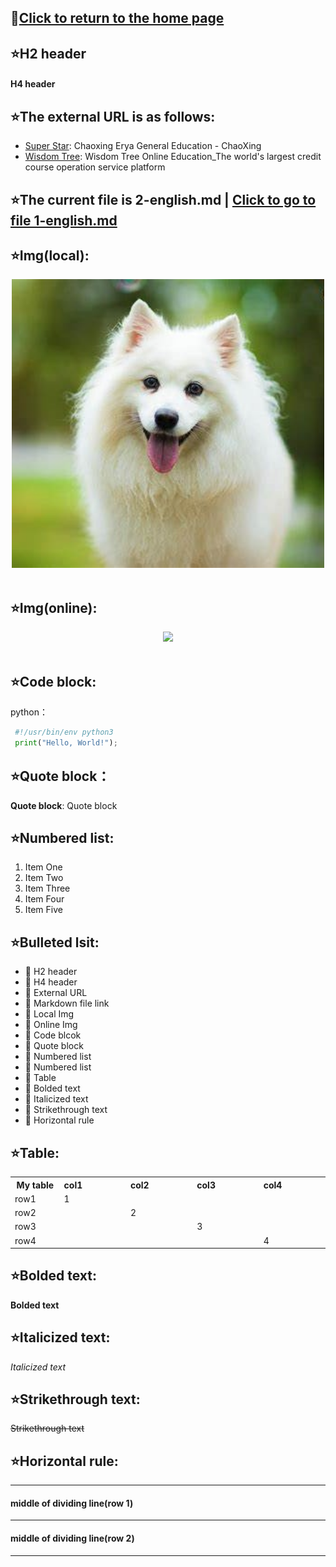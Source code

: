 ## :pushpin:[Click to return to the home page](README.md) 
## :star:H2 header

#### H4 header

## :star:The external URL is as follows:
- [Super Star](http://www.chaoxing.com/): Chaoxing Erya General Education - ChaoXing
- [Wisdom Tree](https://www.zhihuishu.com/): Wisdom Tree Online Education_The world's largest credit course operation service platform

## :star:The current file is 2-english.md | [Click to go to file 1-english.md](1-english.md) 

## :star:Img(local):

<div align="center">
  <img src="imgs\dog.jpg" width="500"/>  
  <div>&nbsp;</div>
</div>

## :star:Img(online):
<div align="center">
  <img src="https://img.tt98.com/d/file/96kaifa/20180103152116147/001.jpg" width="500"/>  
  <div>&nbsp;</div>
</div>


## :star:Code block:
python：

   ```python
    #!/usr/bin/env python3
    print("Hello, World!");
   ```

## :star:Quote block：
**Quote block**: Quote block


## :star:Numbered list:
1. Item One
2. Item Two
3. Item Three
4. Item Four
5. Item Five


## :star:Bulleted lsit:
- 📢 H2 header
- 📢 H4 header
- 📢 External URL
- 📢 Markdown file link
- 📢 Local Img
- 📢 Online Img
- 📢 Code blcok
- 📢 Quote block
- 📢 Numbered list
- 📢 Numbered list
- 📢 Table
- 📢 Bolded text
- 📢 Italicized text
- 📢 Strikethrough text
- 📢 Horizontal rule

## :star:Table:

<table class="docutils">
  <tbody>
    <tr>
      <th width="78"> My table </th>
      <th valign="bottom" align="left" width="120">col1</th>
      <th valign="bottom" align="left" width="120">col2</th>
      <th valign="bottom" align="left" width="120">col3</th>
      <th valign="bottom" align="left" width="120">col4</th>
    </tr>
    <tr>
      <td align="left">row1</td>
      <td align="left"> 1</td>
      <td align="left"> </td>
      <td align="left"></td>
      <td align="left"></td>
    </tr>
    <tr>
      <td align="left">row2</td>
      <td align="left"></td>
      <td align="left">2 </td>
      <td align="left"> </td>
      <td align="left"> </td>
    </tr>
    <tr>
      <td align="left">row3</td>
      <td align="left"></td>
      <td align="left"> </td>
      <td align="left"> 3</td>
      <td align="left"> </td>
    </tr>
    <tr>
      <td align="left">row4</td>
      <td align="left"></td>
      <td align="left"> </td>
      <td align="left"> </td>
      <td align="left">4 </td>
    </tr>
  </tbody>
</table>


## :star:Bolded text:
**Bolded text** 

## :star:Italicized text:
*Italicized text* 

## :star:Strikethrough text:
~~Strikethrough text~~

## :star:Horizontal rule:
***
#### middle of dividing line(row 1)
 ---

#### middle of dividing line(row 2)
***
